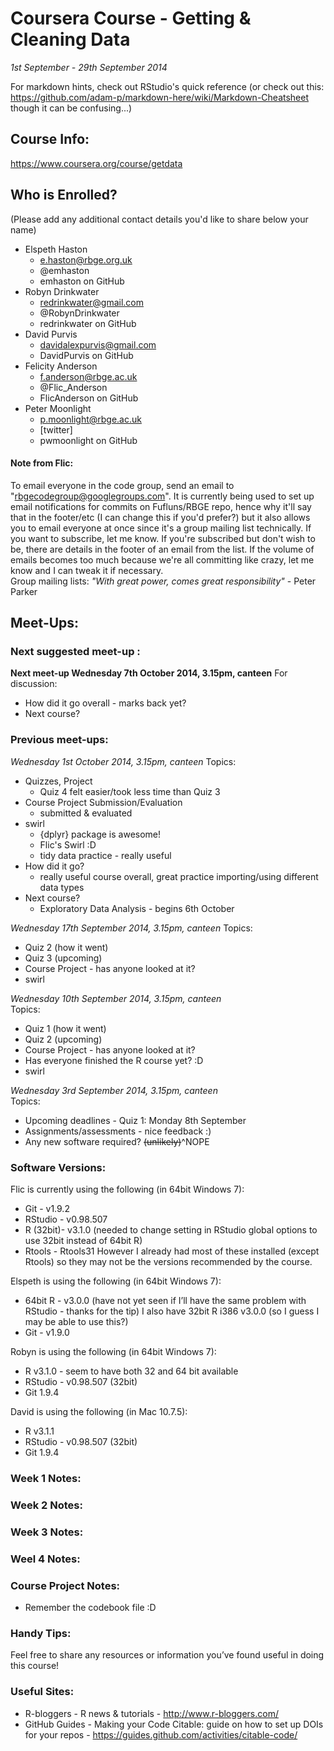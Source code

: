 # Coursera Course - Getting & Cleaning Data
*1st September - 29th September 2014*

For markdown hints, check out RStudio's quick reference (or check out this: https://github.com/adam-p/markdown-here/wiki/Markdown-Cheatsheet though it can be confusing...)

## Course Info: 
https://www.coursera.org/course/getdata

## Who is Enrolled? 
(Please add any additional contact details you'd like to share below your name)

* Elspeth Haston
    * e.haston@rbge.org.uk
    * @emhaston
    * emhaston on GitHub
* Robyn Drinkwater
    * redrinkwater@gmail.com
    * @RobynDrinkwater
    * redrinkwater on GitHub
* David Purvis
    * davidalexpurvis@gmail.com
    * DavidPurvis on GitHub
* Felicity Anderson
    * f.anderson@rbge.ac.uk
    * @Flic_Anderson
    * FlicAnderson on GitHub
* Peter Moonlight
    * p.moonlight@rbge.ac.uk  
    * [twitter]
    * pwmoonlight on GitHub

#### Note from Flic:   
To email everyone in the code group, send an email to "rbgecodegroup@googlegroups.com".  It is currently being used to set up email notifications for commits on Fufluns/RBGE repo, hence why it'll say that in the footer/etc (I can change this if you'd prefer?) but it also allows you to email everyone at once since it's a group mailing list technically.  If you want to subscribe, let me know.  If you're subscribed but don't wish to be, there are details in the footer of an email from the list.  If the volume of emails becomes too much because we're all committing like crazy, let me know and I can tweak it if necessary.      
Group mailing lists: *"With great power, comes great responsibility"* - Peter Parker


## Meet-Ups:

### Next suggested meet-up : 

**Next meet-up Wednesday 7th October 2014, 3.15pm, canteen**
For discussion:
  * How did it go overall - marks back yet?
  * Next course?
    
### Previous meet-ups: 

*Wednesday 1st October 2014, 3.15pm, canteen*
Topics:
  * Quizzes, Project
    - Quiz 4 felt easier/took less time than Quiz 3
  * Course Project Submission/Evaluation
    - submitted & evaluated
  * swirl 
    - {dplyr} package is awesome!
    - Flic's Swirl :D
    - tidy data practice - really useful
  * How did it go?
    - really useful course overall, great practice importing/using different data types
  * Next course?
    - Exploratory Data Analysis - begins 6th October

*Wednesday 17th September 2014, 3.15pm, canteen*
Topics:
  * Quiz 2 (how it went)
  * Quiz 3 (upcoming)
  * Course Project - has anyone looked at it?
  * swirl

*Wednesday 10th September 2014, 3.15pm, canteen*  
Topics:
  * Quiz 1 (how it went)
  * Quiz 2 (upcoming)
  * Course Project - has anyone looked at it?
  * Has everyone finished the R course yet? :D
  * swirl
    

*Wednesday 3rd September 2014, 3.15pm, canteen*   
Topics:   
  * Upcoming deadlines - Quiz 1: Monday 8th September
  * Assignments/assessments - nice feedback :)
  * Any new software required? ~~(unlikely)~~^NOPE


### Software Versions:

Flic is currently using the following (in 64bit Windows 7): 
* Git - v1.9.2
* RStudio - v0.98.507
* R (32bit)- v3.1.0  (needed to change setting in RStudio global options to use 32bit instead of 64bit R)
* Rtools - Rtools31
However I already had most of these installed (except Rtools) so they may not be the versions recommended by the course.

Elspeth is using the following (in 64bit Windows 7):
* 64bit R - v3.0.0 (have not yet seen if I’ll have the same problem with RStudio - thanks for the tip) I also have 32bit R i386 v3.0.0 (so I guess I may be able to use this?)
* Git - v1.9.0

Robyn is using the following  (in 64bit Windows 7):
* R v3.1.0 - seem to have both 32 and 64 bit available
* RStudio - v0.98.507 (32bit)
* Git 1.9.4

David is using the following  (in Mac 10.7.5):
* R v3.1.1
* RStudio - v0.98.507 (32bit)
* Git 1.9.4


### Week 1 Notes: 


### Week 2 Notes: 


### Week 3 Notes:  


### Weel 4 Notes: 


### Course Project Notes:   
* Remember the codebook file :D


### Handy Tips: 
Feel free to share any resources or information you’ve found useful in doing this course!


### Useful Sites:

* R-bloggers - R news & tutorials - http://www.r-bloggers.com/  
* GitHub Guides - Making your Code Citable: guide on how to set up DOIs for your repos - https://guides.github.com/activities/citable-code/
